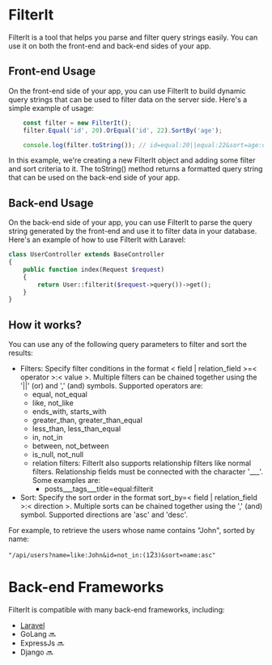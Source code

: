 # FilterIt
FilterIt is a tool that helps you parse and filter query strings easily. You can use it on both the front-end and back-end sides of your app.

## Front-end Usage
On the front-end side of your app, you can use FilterIt to build dynamic query strings that can be used to filter data on the server side. Here's a simple example of usage:
```javascript
    const filter = new FilterIt();
    filter.Equal('id', 20).OrEqual('id', 22).SortBy('age');

    console.log(filter.toString()); // id=equal:20||equal:22&sort=age:desc
```

In this example, we're creating a new FilterIt object and adding some filter and sort criteria to it. The toString() method returns a formatted query string that can be used on the back-end side of your app.

## Back-end Usage
On the back-end side of your app, you can use FilterIt to parse the query string generated by the front-end and use it to filter data in your database. Here's an example of how to use FilterIt with Laravel:
```php
class UserController extends BaseController
{
    public function index(Request $request)
    {
        return User::filterit($request->query())->get();
    }
}

```

## How it works?

You can use any of the following query parameters to filter and sort the results:

- Filters: Specify filter conditions in the format < field | relation_field >=< operator >:< value >. Multiple filters can be chained together using
  the '||' (or) and ',' (and) symbols. Supported operators are:
  - equal, not_equal
  - like, not_like
  - ends_with, starts_with
  - greater_than, greater_than_equal
  - less_than, less_than_equal
  - in, not_in
  - between, not_between
  - is_null, not_null
  - relation filters: FilterIt also supports relationship filters like normal filters. Relationship fields must be connected with the character '___'. Some examples are:
    - posts___tags___title=equal:filterit 
- Sort: Specify the sort order in the format sort_by=< field | relation_field >:< direction >. Multiple sorts can be chained together using the ',' (and)
  symbol. Supported directions are 'asc' and 'desc'.

For example, to retrieve the users whose name contains "John", sorted by name:

`"/api/users?name=like:John&id=not_in:(1`2`3)&sort=name:asc"`

# Back-end Frameworks
FilterIt is compatible with many back-end frameworks, including:

- [Laravel](https://github.com/FilterIt/laravel)
- GoLang    🔜
- ExpressJs 🔜
- Django    🔜
